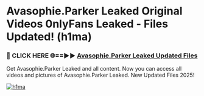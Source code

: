 # Avasophie.Parker Leaked Original Videos 0nlyFans Leaked - Files Updated! (h1ma)

<h3>🔴 CLICK HERE 🌐==►► <a href="https://tinyurl.com/ehrbuxhb" rel="nofollow">Avasophie.Parker Leaked Updated Files</a></h3>

Get Avasophie.Parker Leaked and all content. Now you can access all videos and pictures of Avasophie.Parker Leaked. New Updated Files 2025!

[![h1ma](https://i.imgur.com/lVYEuWS.gif)](https://tinyurl.com/ehrbuxhb)

